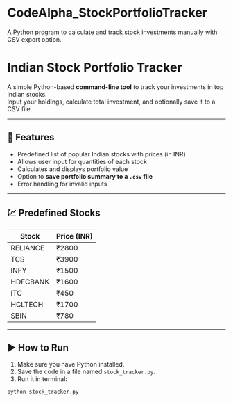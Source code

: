 # CodeAlpha_StockPortfolioTracker
A Python program to calculate and track stock investments manually with CSV export option.
# Indian Stock Portfolio Tracker

A simple Python-based **command-line tool** to track your investments in top Indian stocks.  
Input your holdings, calculate total investment, and optionally save it to a CSV file.

---

## 📌 Features

- Predefined list of popular Indian stocks with prices (in INR)
- Allows user input for quantities of each stock
- Calculates and displays portfolio value
- Option to **save portfolio summary to a `.csv` file**
- Error handling for invalid inputs

---

## 💹 Predefined Stocks

| Stock     | Price (INR) |
|-----------|-------------|
| RELIANCE  | ₹2800       |
| TCS       | ₹3900       |
| INFY      | ₹1500       |
| HDFCBANK  | ₹1600       |
| ITC       | ₹450        |
| HCLTECH   | ₹1700       |
| SBIN      | ₹780        |

---

## ▶️ How to Run

1. Make sure you have Python installed.
2. Save the code in a file named `stock_tracker.py`.
3. Run it in terminal:

```bash
python stock_tracker.py

